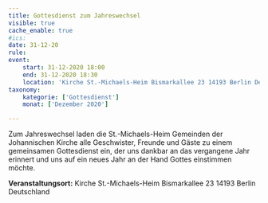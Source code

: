 ```yaml
---
title: Gottesdienst zum Jahreswechsel
visible: true
cache_enable: true
#ics: 
date: 31-12-20
rule: 
event:
	start: 31-12-2020 18:00
	end: 31-12-2020 18:30
	location: 'Kirche St.-Michaels-Heim Bismarkallee 23 14193 Berlin Deutschland'
taxonomy:
	kategorie: ['Gottesdienst']
	monat: ['Dezember 2020']

---
```

Zum Jahreswechsel laden die St.-Michaels-Heim Gemeinden der Johannischen Kirche alle Geschwister, Freunde und Gäste zu einem gemeinsamen Gottesdienst ein, der uns dankbar an das vergangene Jahr erinnert und uns auf ein neues Jahr an der Hand Gottes einstimmen möchte.



**Veranstaltungsort:** Kirche St.-Michaels-Heim
Bismarkallee 23
14193 Berlin
Deutschland

